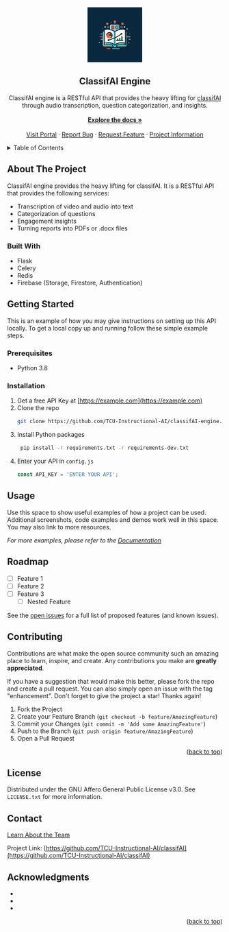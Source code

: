 <a name="readme-top"></a>


<br />
<div align="center">
  <a href="https://github.com/TCU-Instructional-AI/classifAI-engine">
    <img src="docs/assets/logo.jpg" alt="Logo" width="128" height="128">
  </a>

<h2 align="center">ClassifAI Engine</h2>

  <p align="center">
    ClassifAI engine is a RESTful API that provides the heavy lifting for <a href="https://github.com/TCU-Instructional-AI/classifAI">classifAI</a> through audio transcription, question categorization, and insights.<br>
    <br />
    <a href="https://tcu-instructional-ai.github.io/classifAI-engine/"><strong>Explore the docs »</strong></a>
    <br /> 
    <br />
    <a href="https://github.com/TCU-Instructional-AI/classifAI">Visit Portal</a>
    ·
    <a href="https://github.com/TCU-Instructional-AI/classifAI-engine/issues">Report Bug</a>
    ·
    <a href="https://github.com/TCU-Instructional-AI/classifAI-engine/issues">Request Feature</a>
    ·
    <a href="https://github.com/TCU-Instructional-AI/classifAI/">Project Information</a>
    
  </p>
</div>



<!-- TABLE OF CONTENTS -->
<details>
  <summary>Table of Contents</summary>
  <ol>
    <li>
      <a href="#about-the-project">About The Project</a>
      <ul>
        <li><a href="#built-with">Built With</a></li>
      </ul>
    </li>
    <li>
      <a href="#getting-started">Getting Started</a>
      <ul>
        <li><a href="#prerequisites">Prerequisites</a></li>
        <li><a href="#installation">Installation</a></li>
      </ul>
    </li>
    <li><a href="#usage">Usage</a></li>
    <li><a href="#roadmap">Roadmap</a></li>
    <li><a href="#contributing">Contributing</a></li>
    <li><a href="#license">License</a></li>
    <li><a href="#contact">Contact</a></li>
    <li><a href="#acknowledgments">Acknowledgments</a></li>
  </ol>
</details>



<!-- ABOUT THE PROJECT -->
## About The Project

ClassifAI engine provides the heavy lifting for classifAI. It is a RESTful API that provides the following services:

* Transcription of video and audio into text
* Categorization of questions
* Engagement insights
* Turning reports into PDFs or .docx files





### Built With

* Flask
* Celery 
* Redis
* Firebase (Storage, Firestore, Authentication)
  


<!-- GETTING STARTED -->
## Getting Started

This is an example of how you may give instructions on setting up this API locally.
To get a local copy up and running follow these simple example steps.

### Prerequisites

* Python 3.8



### Installation

1. Get a free API Key at [https://example.com](https://example.com)
2. Clone the repo
   ```sh
   git clone https://github.com/TCU-Instructional-AI/classifAI-engine.git
   ```
3. Install Python packages
   ```sh
    pip install -r requirements.txt -r requirements-dev.txt
   ```
4. Enter your API in `config.js`
   ```js
   const API_KEY = 'ENTER YOUR API';
   ```



<!-- USAGE EXAMPLES -->
## Usage

Use this space to show useful examples of how a project can be used. Additional screenshots, code examples and demos work well in this space. You may also link to more resources.

_For more examples, please refer to the [Documentation](https://example.com)_




<!-- ROADMAP -->
## Roadmap

- [ ] Feature 1
- [ ] Feature 2
- [ ] Feature 3
    - [ ] Nested Feature

See the [open issues](https://github.com/TCU-Instructional-AI/classifAI/issues) for a full list of proposed features (and known issues).




<!-- CONTRIBUTING -->
## Contributing

Contributions are what make the open source community such an amazing place to learn, inspire, and create. Any contributions you make are **greatly appreciated**.

If you have a suggestion that would make this better, please fork the repo and create a pull request. You can also simply open an issue with the tag "enhancement".
Don't forget to give the project a star! Thanks again!

1. Fork the Project
2. Create your Feature Branch (`git checkout -b feature/AmazingFeature`)
3. Commit your Changes (`git commit -m 'Add some AmazingFeature'`)
4. Push to the Branch (`git push origin feature/AmazingFeature`)
5. Open a Pull Request

<p align="right">(<a href="#readme-top">back to top</a>)</p>



<!-- LICENSE -->
## License

Distributed under the GNU Affero General Public License v3.0. See `LICENSE.txt` for more information.



<!-- CONTACT -->
## Contact

[Learn About the Team](http://riogrande.cs.tcu.edu/2324InstructionalEffectiveness)

Project Link: [https://github.com/TCU-Instructional-AI/classifAI](https://github.com/TCU-Instructional-AI/classifAI)



<!-- ACKNOWLEDGMENTS -->
## Acknowledgments

* []()
* []()
* []()

<p align="right">(<a href="#readme-top">back to top</a>)</p>



<!-- MARKDOWN LINKS & IMAGES -->
<!-- https://www.markdownguide.org/basic-syntax/#reference-style-links -->
[contributors-shield]: https://img.shields.io/github/contributors/TCU-Instructional-AI/classifAI.svg?style=for-the-badge
[contributors-url]: https://github.com/TCU-Instructional-AI/classifAI/graphs/contributors
[forks-shield]: https://img.shields.io/github/forks/TCU-Instructional-AI/classifAI.svg?style=for-the-badge
[forks-url]: https://github.com/TCU-Instructional-AI/classifAI/network/members
[stars-shield]: https://img.shields.io/github/stars/TCU-Instructional-AI/classifAI.svg?style=for-the-badge
[stars-url]: https://github.com/TCU-Instructional-AI/classifAI/stargazers
[issues-shield]: https://img.shields.io/github/issues/TCU-Instructional-AI/classifAI.svg?style=for-the-badge
[issues-url]: https://github.com/TCU-Instructional-AI/classifAI/issues
[license-shield]: https://img.shields.io/github/license/TCU-Instructional-AI/classifAI.svg?style=for-the-badge
[license-url]: https://github.com/TCU-Instructional-AI/classifAI/blob/master/LICENSE.txt
[linkedin-shield]: https://img.shields.io/badge/-LinkedIn-black.svg?style=for-the-badge&logo=linkedin&colorB=555
[linkedin-url]: https://linkedin.com/in/linkedin_username
[product-screenshot]: images/screenshot.png
[Next.js]: https://img.shields.io/badge/next.js-000000?style=for-the-badge&logo=nextdotjs&logoColor=white
[Next-url]: https://nextjs.org/
[React.js]: https://img.shields.io/badge/React-20232A?style=for-the-badge&logo=react&logoColor=61DAFB
[React-url]: https://reactjs.org/
[Vue.js]: https://img.shields.io/badge/Vue.js-35495E?style=for-the-badge&logo=vuedotjs&logoColor=4FC08D
[Vue-url]: https://vuejs.org/
[Angular.io]: https://img.shields.io/badge/Angular-DD0031?style=for-the-badge&logo=angular&logoColor=white
[Angular-url]: https://angular.io/
[Svelte.dev]: https://img.shields.io/badge/Svelte-4A4A55?style=for-the-badge&logo=svelte&logoColor=FF3E00
[Svelte-url]: https://svelte.dev/
[Laravel.com]: https://img.shields.io/badge/Laravel-FF2D20?style=for-the-badge&logo=laravel&logoColor=white
[Laravel-url]: https://laravel.com
[Bootstrap.com]: https://img.shields.io/badge/Bootstrap-563D7C?style=for-the-badge&logo=bootstrap&logoColor=white
[Bootstrap-url]: https://getbootstrap.com
[JQuery.com]: https://img.shields.io/badge/jQuery-0769AD?style=for-the-badge&logo=jquery&logoColor=white
[JQuery-url]: https://jquery.com 
